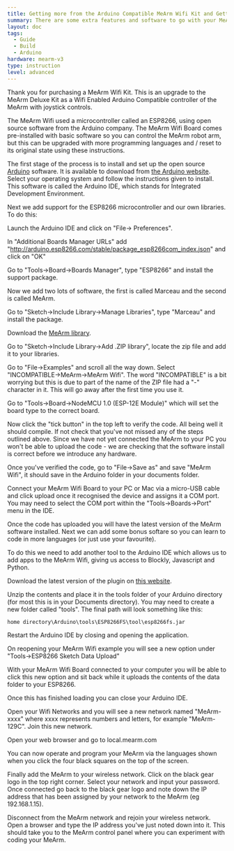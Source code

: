 ```yaml
---
title: Getting more from the Arduino Compatible MeArm Wifi Kit and Getting Back to the Default
summary: There are some extra features and software to go with your MeArm Wifi.
layout: doc
tags:
  - Guide
  - Build
  - Arduino
hardware: mearm-v3
type: instruction
level: advanced
---
```


Thank you for purchasing a MeArm Wifi Kit. This is an upgrade to the MeArm Deluxe Kit as a Wifi Enabled Arduino Compatible controller of the MeArm with joystick controls. 

The MeArm Wifi used a microcontroller called an ESP8266, using open source software from the Arduino company. The MeArm Wifi Board comes pre-installed with basic software so you can control the MeArm robot arm, but this can be upgraded with more programming languages and / reset to its original state using these instructions.

The first stage of the process is to install and set up the open source [Arduino](https://arduino.cc/en/Guide/Introduction) software. It is available to download from [the Arduino website](https://arduino.cc/en/Main/Software). Select your operating system and follow the instructions given to install. This software is called the Arduino IDE, which stands for Integrated Development Environment.

Next we add support for the ESP8266 microcontroller and our own libraries. To do this:

Launch the Arduino IDE and click on "File-> Preferences".

In "Additional Boards Manager URLs" add "http://arduino.esp8266.com/stable/package_esp8266com_index.json" and click on "OK"

Go to "Tools->Board->Boards Manager", type "ESP8266" and install the support package.

Now we add two lots of software, the first is called Marceau and the second is called MeArm.

Go to "Sketch->Include Library->Manage Libraries", type "Marceau" and install the package.

Download the [MeArm library](https://github.com/mimeindustries/MeArm-Arduino/archive/master.zip).

Go to "Sketch->Include Library->Add .ZIP library", locate the zip file and add it to your libraries.

Go to "File->Examples" and scroll all the way down. Select "INCOMPATIBLE->MeArm->MeArm Wifi". The word "INCOMPATIBLE" is a bit worrying but this is due to part of the name of the ZIP file had a "-" character in it. This will go away after the first time you use it.

Go to "Tools->Board->NodeMCU 1.0 (ESP-12E Module)" which will set the board type to the correct board.

Now click the "tick button" in the top left to verify the code. All being well it should compile. If not check that you've not missed any of the steps outlined above. Since we have not yet connected the MeArm to your PC you won't be able to upload the code - we are checking that the software install is correct before we introduce any hardware.

Once you've verified the code, go to "File->Save as" and save "MeArm Wifi", it should save in the Arduino folder in your documents folder.

Connect your MeArm Wifi Board to your PC or Mac via a micro-USB cable and click upload once it recognised the device and assigns it a COM port. You may need to select the COM port within the "Tools->Boards->Port" menu in the IDE.

Once the code has uploaded you will have the latest version of the MeArm software installed. Next we can add some bonus softare so you can learn to code in more languages (or just use your favourite).

To do this we need to add another tool to the Arduino IDE which allows us to add apps to the MeArm Wifi, giving us access to Blockly, Javascript and Python.

Download the latest version of the plugin on [this website](https://github.com/esp8266/arduino-esp8266fs-plugin/release). 

Unzip the contents and place it in the tools folder of your Arduino directory (for most this is in your Documents directory). You may need to create a new folder called "tools". The final path will look something like this:

`home directory\Arduino\tools\ESP8266FS\tool\esp8266fs.jar`

Restart the Arduino IDE by closing and opening the application.

On reopening your MeArm Wifi example you will see a new option under "Tools->ESP8266 Sketch Data Upload"

With your MeArm Wifi Board connected to your computer you will be able to click this new option and sit back while it uploads the contents of the data folder to your ESP8266.

Once this has finished loading you can close your Arduino IDE.

Open your Wifi Networks and you will see a new network named "MeArm-xxxx" where xxxx represents numbers and letters, for example "MeArm-129C". Join this new network. 

Open your web browser and go to local.mearm.com

You can now operate and program your MeArm via the languages shown when you click the four black squares on the top of the screen.

Finally add the MeArm to your wireless network. Click on the black gear logo in the top right corner. Select your network and input your password. Once connected go back to the black gear logo and note down the IP address that has been assigned by your network to the MeArm (eg 192.168.1.15).

Disconnect from the MeArm network and rejoin your wireless network. Open a browser and type the IP address you've just noted down into it. This should take you to the MeArm control panel where you can experiment with coding your MeArm.
